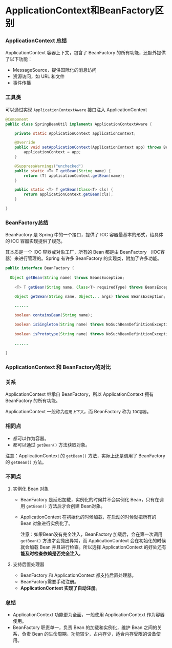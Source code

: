 # ApplicationContext和BeanFactory区别

### ApplicationContext 总结

ApplicationContext 容器上下文，包含了 BeanFactory 的所有功能，还额外提供了以下功能：

- MessageSource，提供国际化的消息访问
- 资源访问，如 URL 和文件
- 事件传播

### 工具类

可以通过实现 `ApplicationContextAware` 接口注入 ApplicationContext

```java
@Component
public class SpringBeanUtil implements ApplicationContextAware {

    private static ApplicationContext applicationContext;

    @Override
    public void setApplicationContext(ApplicationContext app) throws BeansException {
        applicationContext = app;
    }

    @SuppressWarnings("unchecked")
    public static <T> T getBean(String name) {
        return (T) applicationContext.getBean(name);
    }

    public static <T> T getBean(Class<T> cls) {
        return applicationContext.getBean(cls);
    }

}
```

### BeanFactory总结

BeanFactory 是 Spring 中的一个接口，提供了 IOC 容器最基本的形式，给具体的 IOC 容器实现提供了规范。

其本质是一个 IOC 容器或对象工厂，所有的 Bean 都是由 BeanFactory （IOC容器）来进行管理的。Spring 有许多 BeanFactory 的实现类，附加了许多功能。

```java
public interface BeanFactory {
  
  Object getBean(String name) throws BeansException;
  
	<T> T getBean(String name, Class<T> requiredType) throws BeansException;

	Object getBean(String name, Object... args) throws BeansException;

	......
	
	boolean containsBean(String name);

	boolean isSingleton(String name) throws NoSuchBeanDefinitionException;
	
	boolean isPrototype(String name) throws NoSuchBeanDefinitionException;
	
	......
  
}
```

### ApplicationContext 和 BeanFactory的对比

### 关系

ApplicationContext 继承自 BeanFactory，所以 ApplicationContext 拥有 BeanFactory 的所有功能。

ApplicationContext 一般称为`应用上下文`，而 BeanFactory 称为 `IOC容器`。

### 相同点

- 都可以作为容器。
- 都可以通过 `getBean()` 方法获取对象。

注意：ApplicationContext 的 `getBean()` 方法，实际上还是调用了 BeanFactory 的 `getBean()` 方法。

### 不同点

1. 实例化 Bean 对象
    - BeanFactory 是延迟加载，实例化的时候并不会实例化 Bean，只有在调用 `getBean()` 方法后才会创建 Bean对象。
    - ApplicationContext 在初始化的时候加载，在启动的时候就把所有的 Bean 对象进行实例化了。
        
        注意：如果Bean没有完全注入，BeanFactory 加载后，会在第一次调用 `getBean()` 方法才会抛出异常，而 ApplicationContext 会在初始化的时候就会加载 Bean 并且进行检查。所以选择 ApplicationContext 的好处还有**能及时检查依赖是否完全注入**。
        
2. 支持后置处理器
    - BeanFactory 和 ApplicationContext 都支持后置处理器。
    - BeanFactory需要手动注册。
    - **ApplicationContext 实现了自动注册**。

### 总结

- ApplicationContext 功能更为全面，一般使用 ApplicationContext 作为容器使用。
- BeanFactory 职责单一，负责 Bean 的加载和实例化，维护 Bean 之间的关系，负责 Bean 的生命周期。功能较少，占内存少，适合内存受限的设备使用。